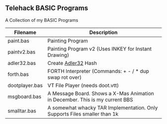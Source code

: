 ﻿## Telehack BASIC Programs
A Collection of my BASIC Programs

|Filename|Description|
|--|--|
|paint.bas|Painting Program|
|paintv2.bas|Painting Program v2 (Uses INKEY for Instant Drawing)|
|adler32.bas|Create [Adler32](https://en.wikipedia.org/wiki/Adler-32) Hash|
|forth.bas|FORTH Interpreter (Commands: + - / * dup swap rot over)|
|dootplayer.bas|VT File Player (needs doot.vtt)|
|msgboard.bas|A Message Board. Shows a X-Mas Animation in December. This is my current BBS|
|smalltar.bas|A somewhat whacky TAR Implementation. Only Supports Files smaller than 1k|